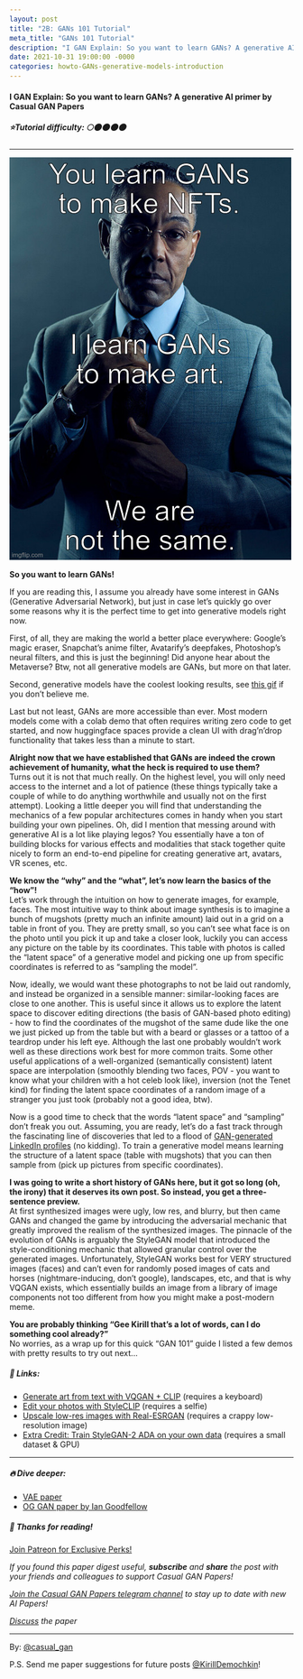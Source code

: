 ```yaml
---
layout: post
title: "2B: GANs 101 Tutorial"
meta_title: "GANs 101 Tutorial"
description: "I GAN Explain: So you want to learn GANs? A generative AI primer by Casual GAN Papers"
date: 2021-10-31 19:00:00 -0000
categories: howto-GANs-generative-models-introduction
---
```


#### I GAN Explain: So you want to learn GANs? A generative AI primer by Casual GAN Papers

##### ⭐Tutorial difficulty: 🌕🌑🌑🌑🌑

***

![GANs 101 Teaser](/assets/images/gans101_teaser.jpg "GANs 101 Teaser")

**So you want to learn GANs!**

If you are reading this, I assume you already have some interest in GANs (Generative Adversarial Network), but just in case let’s quickly go over some reasons why it is the perfect time to get into generative models right now.

First, of all, they are making the world a better place everywhere: Google’s magic eraser, Snapchat’s anime filter, Avatarify’s deepfakes, Photoshop’s neural filters, and this is just the beginning! Did anyone hear about the Metaverse? Btw, not all generative models are GANs, but more on that later.

Second, generative models have the coolest looking results, see [this gif](https://twitter.com/sportsracer48/status/1456420539065634820) if you don’t believe me.

Last but not least, GANs are more accessible than ever. Most modern models come with a colab demo that often requires writing zero code to get started, and now huggingface spaces provide a clean UI with drag’n’drop functionality that takes less than a minute to start.

**Alright now that we have established that GANs are indeed the crown achievement of humanity, what the heck is required to use them?**  
Turns out it is not that much really. On the highest level, you will only need access to the internet and a lot of patience (these things typically take a couple of while to do anything worthwhile and usually not on the first attempt). Looking a little deeper you will find that understanding the mechanics of a few popular architectures comes in handy when you start building your own pipelines. Oh, did I mention that messing around with generative AI is a lot like playing legos? You essentially have a ton of building blocks for various effects and modalities that stack together quite nicely to form an end-to-end pipeline for creating generative art, avatars, VR scenes, etc.

**We know the “why” and the “what”, let’s now learn the basics of the “how”!**  
Let’s work through the intuition on how to generate images, for example, faces. The most intuitive way to think about image synthesis is to imagine a bunch of mugshots (pretty much an infinite amount) laid out in a grid on a table in front of you. They are pretty small, so you can’t see what face is on the photo until you pick it up and take a closer look, luckily you can access any picture on the table by its coordinates. This table with photos is called the “latent space” of a generative model and picking one up from specific coordinates is referred to as “sampling the model”.

Now, ideally, we would want these photographs to not be laid out randomly, and instead be organized in a sensible manner: similar-looking faces are close to one another. This is useful since it allows us to explore the latent space to discover editing directions (the basis of GAN-based photo editing) - how to find the coordinates of the mugshot of the same dude like the one we just picked up from the table but with a beard or glasses or a tattoo of a teardrop under his left eye. Although the last one probably wouldn’t work well as these directions work best for more common traits. Some other useful applications of a well-organized (semantically consistent) latent space are interpolation (smoothly blending two faces, POV - you want to know what your children with a hot celeb look like), inversion (not the Tenet kind) for finding the latent space coordinates of a random image of a stranger you just took (probably not a good idea, btw).

Now is a good time to check that the words “latent space” and “sampling” don’t freak you out. Assuming, you are ready, let’s do a fast track through the fascinating line of discoveries that led to a flood of [GAN-generated LinkedIn profiles](https://www.linkedin.com/in/nikola-milutinov-806491214/) (no kidding). To train a generative model means learning the structure of a latent space (table with mugshots) that you can then sample from (pick up pictures from specific coordinates).

**I was going to write a short history of GANs here, but it got so long (oh, the irony) that it deserves its own post. So instead, you get a three-sentence preview.**  
At first synthesized images were ugly, low res, and blurry, but then came GANs and changed the game by introducing the adversarial mechanic that greatly improved the realism of the synthesized images. The pinnacle of the evolution of GANs is arguably the StyleGAN model that introduced the style-conditioning mechanic that allowed granular control over the generated images. Unfortunately, StyleGAN works best for VERY structured images (faces) and can’t even for randomly posed images of cats and horses (nightmare-inducing, don’t google), landscapes, etc, and that is why VQGAN exists, which essentially builds an image from a library of image components not too different from how you might make a post-modern meme.

**You are probably thinking “Gee Kirill that’s a lot of words, can I do something cool already?”**  
No worries, as a wrap up for this quick “GAN 101” guide I listed a few demos with pretty results to try out next...

##### 🔗 Links:

- [Generate art from text with VQGAN + CLIP](https://www.casualganpapers.com/howto-clip-vqgan-text-guided-image-generation-explained/VQGAN-CLIP-tutorial.html) (requires a keyboard)  
- [Edit your photos with StyleCLIP](https://replicate.ai/orpatashnik/styleclip) (requires a selfie)  
- [Upscale low-res images with Real-ESRGAN](https://huggingface.co/spaces/akhaliq/Real-ESRGAN) (requires a crappy low-resolution image)  
- [Extra Credit: Train StyleGAN-2 ADA on your own data](https://github.com/NVlabs/stylegan2-ada-pytorch) (requires a small dataset & GPU)  

***

##### 🔥 Dive deeper:
- [VAE paper](https://arxiv.org/pdf/1312.6114.pdf)
- [OG GAN paper by Ian Goodfellow](https://arxiv.org/pdf/1406.2661.pdf)

##### 👋 Thanks for reading!
<a href="https://www.patreon.com/bePatron?u=53448948" data-patreon-widget-type="become-patron-button">Join Patreon for Exclusive Perks!</a><script async src="https://c6.patreon.com/becomePatronButton.bundle.js"></script>

*If you found this paper digest useful, **subscribe** and **share** the post with your friends and colleagues to support Casual GAN Papers!*

*[Join the Casual GAN Papers telegram channel](https://t.me/joinchat/KeutnzlvetRkZGZi) to stay up to date with new AI Papers!*

*[Discuss](https://t.me/casual_gans_chat) the paper*

***

By: [@casual_gan](https://t.me/joinchat/KeutnzlvetRkZGZi)

P.S. Send me paper suggestions for future posts
[@KirillDemochkin](mailto:kdemochkin@gmail.com)!

